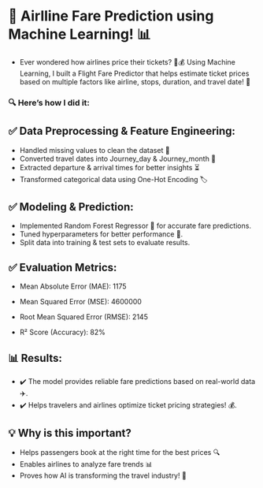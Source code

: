 # 🚀 Airlline Fare Prediction using Machine Learning! 📊
* Ever wondered how airlines price their tickets? 🤔💰 Using Machine Learning, I built a Flight Fare Predictor that helps estimate ticket prices based on multiple factors like airline, stops, duration, and travel date! 🛫

### 🔍 Here’s how I did it:

## ✅ Data Preprocessing & Feature Engineering:

* Handled missing values to clean the dataset 🧼
* Converted travel dates into Journey_day & Journey_month 📆
* Extracted departure & arrival times for better insights ⏳
* Transformed categorical data using One-Hot Encoding 🏷️

## ✅ Modeling & Prediction:

* Implemented Random Forest Regressor 🌲 for accurate fare predictions.
* Tuned hyperparameters for better performance 🎯.
* Split data into training & test sets to evaluate results.

## ✅ Evaluation Metrics:

* Mean Absolute Error (MAE): 1175

* Mean Squared Error (MSE): 4600000

* Root Mean Squared Error (RMSE): 2145

* R² Score (Accuracy): 82%

## 📊 Results:
* ✔️ The model provides reliable fare predictions based on real-world data ✈️.
* ✔️ Helps travelers and airlines optimize ticket pricing strategies! 💰.

## 💡 Why is this important?

* Helps passengers book at the right time for the best prices 🔍
* Enables airlines to analyze fare trends 📊
* Proves how AI is transforming the travel industry! 🤖
